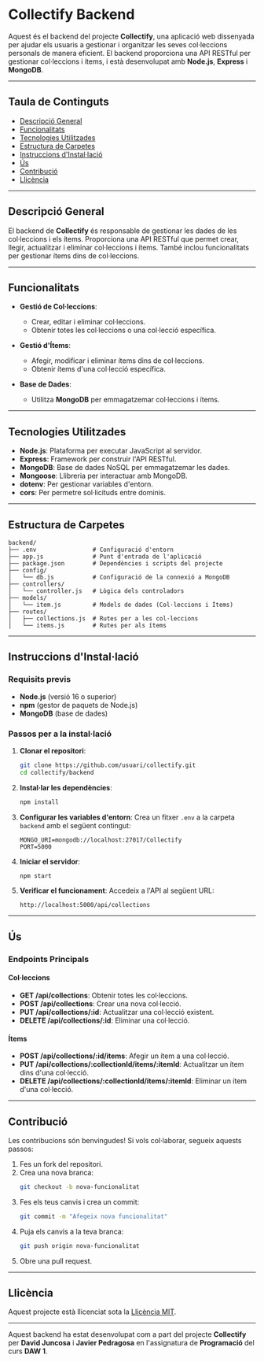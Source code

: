 # Collectify Backend

Aquest és el backend del projecte **Collectify**, una aplicació web dissenyada per ajudar els usuaris a gestionar i organitzar les seves col·leccions personals de manera eficient. El backend proporciona una API RESTful per gestionar col·leccions i ítems, i està desenvolupat amb **Node.js**, **Express** i **MongoDB**.

---

## Taula de Continguts
- [Descripció General](#descripció-general)
- [Funcionalitats](#funcionalitats)
- [Tecnologies Utilitzades](#tecnologies-utilitzades)
- [Estructura de Carpetes](#estructura-de-carpetes)
- [Instruccions d'Instal·lació](#instruccions-dinstal·lació)
- [Ús](#ús)
- [Contribució](#contribució)
- [Llicència](#llicència)

---

## Descripció General

El backend de **Collectify** és responsable de gestionar les dades de les col·leccions i els ítems. Proporciona una API RESTful que permet crear, llegir, actualitzar i eliminar col·leccions i ítems. També inclou funcionalitats per gestionar ítems dins de col·leccions.

---

## Funcionalitats

- **Gestió de Col·leccions**:
  - Crear, editar i eliminar col·leccions.
  - Obtenir totes les col·leccions o una col·lecció específica.

- **Gestió d'Ítems**:
  - Afegir, modificar i eliminar ítems dins de col·leccions.
  - Obtenir ítems d'una col·lecció específica.

- **Base de Dades**:
  - Utilitza **MongoDB** per emmagatzemar col·leccions i ítems.

---

## Tecnologies Utilitzades

- **Node.js**: Plataforma per executar JavaScript al servidor.
- **Express**: Framework per construir l'API RESTful.
- **MongoDB**: Base de dades NoSQL per emmagatzemar les dades.
- **Mongoose**: Llibreria per interactuar amb MongoDB.
- **dotenv**: Per gestionar variables d'entorn.
- **cors**: Per permetre sol·licituds entre dominis.

---

## Estructura de Carpetes

```
backend/
├── .env                # Configuració d'entorn
├── app.js              # Punt d'entrada de l'aplicació
├── package.json        # Dependències i scripts del projecte
├── config/
│   └── db.js           # Configuració de la connexió a MongoDB
├── controllers/
│   └── controller.js   # Lògica dels controladors
├── models/
│   └── item.js         # Models de dades (Col·leccions i Ítems)
├── routes/
│   ├── collections.js  # Rutes per a les col·leccions
│   └── items.js        # Rutes per als ítems
```

---

## Instruccions d'Instal·lació

### **Requisits previs**
- **Node.js** (versió 16 o superior)
- **npm** (gestor de paquets de Node.js)
- **MongoDB** (base de dades)

### **Passos per a la instal·lació**

1. **Clonar el repositori**:
    ```bash
    git clone https://github.com/usuari/collectify.git
    cd collectify/backend
    ```

2. **Instal·lar les dependències**:
    ```bash
    npm install
    ```

3. **Configurar les variables d'entorn**:
    Crea un fitxer `.env` a la carpeta `backend` amb el següent contingut:
    ```env
    MONGO_URI=mongodb://localhost:27017/Collectify
    PORT=5000
    ```

4. **Iniciar el servidor**:
    ```bash
    npm start
    ```

5. **Verificar el funcionament**:
    Accedeix a l'API al següent URL:
    ```
    http://localhost:5000/api/collections
    ```

---

## Ús

### **Endpoints Principals**

#### **Col·leccions**
- **GET /api/collections**: Obtenir totes les col·leccions.
- **POST /api/collections**: Crear una nova col·lecció.
- **PUT /api/collections/:id**: Actualitzar una col·lecció existent.
- **DELETE /api/collections/:id**: Eliminar una col·lecció.

#### **Ítems**
- **POST /api/collections/:id/items**: Afegir un ítem a una col·lecció.
- **PUT /api/collections/:collectionId/items/:itemId**: Actualitzar un ítem dins d'una col·lecció.
- **DELETE /api/collections/:collectionId/items/:itemId**: Eliminar un ítem d'una col·lecció.

---

## Contribució

Les contribucions són benvingudes! Si vols col·laborar, segueix aquests passos:

1. Fes un fork del repositori.
2. Crea una nova branca:
    ```bash
    git checkout -b nova-funcionalitat
    ```
3. Fes els teus canvis i crea un commit:
    ```bash
    git commit -m "Afegeix nova funcionalitat"
    ```
4. Puja els canvis a la teva branca:
    ```bash
    git push origin nova-funcionalitat
    ```
5. Obre una pull request.

---

## Llicència

Aquest projecte està llicenciat sota la [Llicència MIT](LICENSE).

---

Aquest backend ha estat desenvolupat com a part del projecte **Collectify** per **David Juncosa** i **Javier Pedragosa** en l'assignatura de **Programació** del curs **DAW 1**.